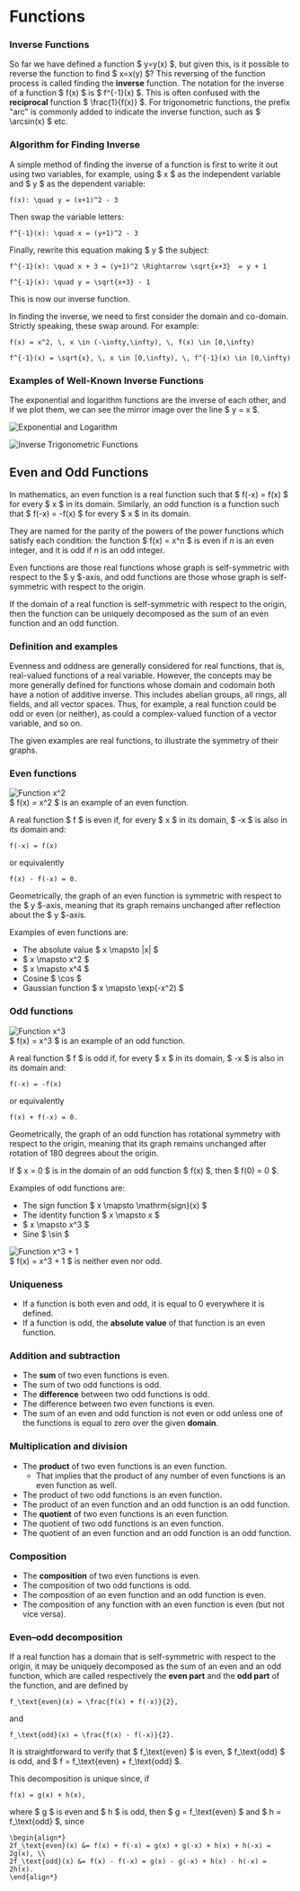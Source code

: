 # Functions
### Inverse Functions

So far we have defined a function $ y=y(x) $, but given this, is it possible to reverse the function to find $ x=x(y) $? This reversing of the function process is called finding the **inverse** function. The notation for the inverse of a function $ f(x) $ is $ f^{-1}(x) $. This is often confused with the **reciprocal** function $ \frac{1}{f(x)} $. For trigonometric functions, the prefix "arc" is commonly added to indicate the inverse function, such as $ \arcsin(x) $ etc.

### Algorithm for Finding Inverse
A simple method of finding the inverse of a function is first to write it out using two variables, for example, using $ x $ as the independent variable and $ y $ as the dependent variable:

```{math}
f(x): \quad y = (x+1)^2 - 3
```

Then swap the variable letters:

```{math}
f^{-1}(x): \quad x = (y+1)^2 - 3
```

Finally, rewrite this equation making $ y $ the subject:

```{math}
f^{-1}(x): \quad x + 3 = (y+1)^2 \Rightarrow \sqrt{x+3}  = y + 1
```
```{math}
f^{-1}(x): \quad y = \sqrt{x+3} - 1
```

This is now our inverse function.

In finding the inverse, we need to first consider the domain and co-domain. Strictly speaking, these swap around. For example:

```{math}
f(x) = x^2, \, x \in (-\infty,\infty), \, f(x) \in [0,\infty)
```
```{math}
f^{-1}(x) = \sqrt{x}, \, x \in [0,\infty), \, f^{-1}(x) \in [0,\infty)
```

### Examples of Well-Known Inverse Functions
The exponential and logarithm functions are the inverse of each other, and if we plot them, we can see the mirror image over the line $ y = x $.

![Exponential and Logarithm](ExpLog.png)

![Inverse Trigonometric Functions](ArcSinCos2.png)



## Even and Odd Functions

In mathematics, an even function is a real function such that $ f(-x) = f(x) $ for every $ x $ in its domain. Similarly, an odd function is a function such that $ f(-x) = -f(x) $ for every $ x $ in its domain.

They are named for the parity of the powers of the power functions which satisfy each condition: the function $ f(x) = x^n $ is even if $n$ is an even integer, and it is odd if $n$ is an odd integer.

Even functions are those real functions whose graph is self-symmetric with respect to the $ y $-axis, and odd functions are those whose graph is self-symmetric with respect to the origin.

If the domain of a real function is self-symmetric with respect to the origin, then the function can be uniquely decomposed as the sum of an even function and an odd function.

### Definition and examples

Evenness and oddness are generally considered for real functions, that is, real-valued functions of a real variable. However, the concepts may be more generally defined for functions whose domain and codomain both have a notion of additive inverse. This includes abelian groups, all rings, all fields, and all vector spaces. Thus, for example, a real function could be odd or even (or neither), as could a complex-valued function of a vector variable, and so on.

The given examples are real functions, to illustrate the symmetry of their graphs.

### Even functions

![Function $x^2$](funx2.png)  
$ f(x) = x^2 $ is an example of an even function.

A real function $ f $ is even if, for every $ x $ in its domain, $ -x $ is also in its domain and:
```{math}
f(-x) = f(x)
```
or equivalently
```{math}
f(x) - f(-x) = 0.
```

Geometrically, the graph of an even function is symmetric with respect to the $ y $-axis, meaning that its graph remains unchanged after reflection about the $ y $-axis.

Examples of even functions are:
- The absolute value $ x \mapsto |x| $
- $ x \mapsto x^2 $
- $ x \mapsto x^4 $
- Cosine $ \cos $
- Gaussian function $ x \mapsto \exp(-x^2) $

### Odd functions

![Function $x^3$](funx3.png)  
$ f(x) = x^3 $ is an example of an odd function.

A real function $ f $ is odd if, for every $ x $ in its domain, $ -x $ is also in its domain and:
```{math}
f(-x) = -f(x)
```
or equivalently 
```{math}
f(x) + f(-x) = 0.
```

Geometrically, the graph of an odd function has rotational symmetry with respect to the origin, meaning that its graph remains unchanged after rotation of 180 degrees about the origin.

If $ x = 0 $ is in the domain of an odd function $ f(x) $, then $ f(0) = 0 $.

Examples of odd functions are:
- The sign function $ x \mapsto \mathrm{sign}(x) $
- The identity function $ x \mapsto x $
- $ x \mapsto x^3 $
- Sine $ \sin $

![Function $x^3 + 1$](funx31.png)  
$ f(x) = x^3 + 1 $ is neither even nor odd.

### Uniqueness
- If a function is both even and odd, it is equal to 0 everywhere it is defined.
- If a function is odd, the **absolute value** of that function is an even function.

### Addition and subtraction
- The **sum** of two even functions is even.
- The sum of two odd functions is odd.
- The **difference** between two odd functions is odd.
- The difference between two even functions is even.
- The sum of an even and odd function is not even or odd unless one of the functions is equal to zero over the given **domain**.

### Multiplication and division
- The **product** of two even functions is an even function.
  - That implies that the product of any number of even functions is an even function as well.
- The product of two odd functions is an even function.
- The product of an even function and an odd function is an odd function.
- The **quotient** of two even functions is an even function.
- The quotient of two odd functions is an even function.
- The quotient of an even function and an odd function is an odd function.

### Composition
- The **composition** of two even functions is even.
- The composition of two odd functions is odd.
- The composition of an even function and an odd function is even.
- The composition of any function with an even function is even (but not vice versa).

### Even–odd decomposition
If a real function has a domain that is self-symmetric with respect to the origin, it may be uniquely decomposed as the sum of an even and an odd function, which are called respectively the **even part** and the **odd part** of the function, and are defined by
```{math}
f_\text{even}(x) = \frac{f(x) + f(-x)}{2},
```
and
```{math}
f_\text{odd}(x) = \frac{f(x) - f(-x)}{2}.
```

It is straightforward to verify that $ f_\text{even} $ is even, $ f_\text{odd} $ is odd, and $ f = f_\text{even} + f_\text{odd} $.

This decomposition is unique since, if
```{math}
f(x) = g(x) + h(x),
```
where $ g $ is even and $ h $ is odd, then $ g = f_\text{even} $ and $ h = f_\text{odd} $, since
```{math}
\begin{align*}
2f_\text{even}(x) &= f(x) + f(-x) = g(x) + g(-x) + h(x) + h(-x) = 2g(x), \\
2f_\text{odd}(x) &= f(x) - f(-x) = g(x) - g(-x) + h(x) - h(-x) = 2h(x).
\end{align*}
```
